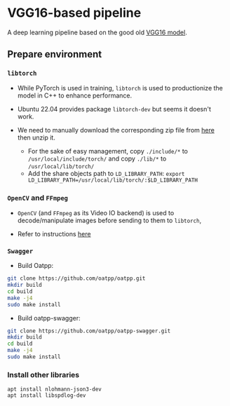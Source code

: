 # VGG16-based pipeline

A deep learning pipeline based on the good old [VGG16 model](https://www.kaggle.com/code/blurredmachine/vggnet-16-architecture-a-complete-guide).

## Prepare environment

### `libtorch`
* While PyTorch is used in training, `libtorch` is used to productionize the
model in C++ to enhance performance.

* Ubuntu 22.04 provides package `libtorch-dev` but seems it doesn't work.

* We need to manually download the corresponding zip file from
[here](https://pytorch.org/get-started/locally/) then unzip it.
  * For the sake of easy management, copy `./include/*` to
  `/usr/local/include/torch/` and copy `./lib/*` to `/usr/local/lib/torch/`
  * Add the share objects path to `LD_LIBRARY_PATH`:
  `export LD_LIBRARY_PATH=/usr/local/lib/torch/:$LD_LIBRARY_PATH`

### `OpenCV` and `FFmpeg`

* `OpenCV` (and `FFmpeg` as its Video IO backend) is used to decode/manipulate images before sending to them to `libtorch`,

* Refer to instructions [here](https://github.com/alex-lt-kong/the-nitty-gritty/tree/main/c-cpp/cpp/06_poc/05_cudacodec-vs-ffmpeg)


### `Swagger`

* Build Oatpp:
```Bash
git clone https://github.com/oatpp/oatpp.git
mkdir build
cd build
make -j4
sudo make install
```

* Build oatpp-swagger:
```Bash
git clone https://github.com/oatpp/oatpp-swagger.git
mkdir build
cd build
make -j4
sudo make install
```

### Install other libraries

```
apt install nlohmann-json3-dev
apt install libspdlog-dev
```
